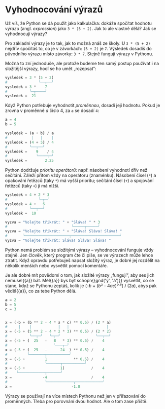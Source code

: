 # Vyhodnocování výrazů

Už víš, že Python se dá použít jako kalkulačka: dokáže spočítat
hodnotu *výrazu* (angl. *expression*) jako `3 * (5 + 2)`.
Jak to ale vlastně dělá?
Jak se vyhodnocují výrazy?

Pro základní výrazy je to tak, jak to možná znáš ze školy.
U `3 * (5 + 2)` nejdřív spočítáš to, co je v závorkách: `(5 + 2)` je `7`.
Výsledek dosadíš do původního výrazu místo závorky: `3 * 7`.
Stejně fungují výrazy v Pythonu.

Možná to zní jednoduše, ale protože budeme ten samý postup používat
i na složitější výrazy, hodí se ho umět „rozepsat“:

```python
vysledek = 3 * (5 + 2)
#              ╰──┬──╯
vysledek = 3 *    7
#          ╰─┬────╯
vysledek =  21
```

Když Python potřebuje vyhodnotit *proměnnou*, dosadí její hodnotu.
Pokud je zrovna v proměnné <var>a</var> číslo 4, za `a` se dosadí `4`:

```python
a = 4
b = 5

vysledek = (a + b) / a
#           |   |    |
vysledek = (4 + 5) / 4
#          ╰──┬──╯
vysledek =    9    / 4
#             ╰────┬─╯
vysledek =        2.25
```

Python dodržuje *prioritu operátorů*: např. násobení vyhodnotí dřív než
sečítání.
Záleží přitom vždy na operátoru (znaménku).
Násobení čísel (`*`) a opakování řetězců (taky `*`) má vyšší prioritu;
sečítání čísel (`+`) a spojování řetězců (taky `+`) ji má nižší.

```python
vysledek = 4 + 2 * 3
#              ╰─┬─╯
vysledek = 4 +   6
#          ╰──┬──╯
vysledek =  10

vyzva = "Volejte třikrát: " + "Sláva! " * 3
#                             ╰─────┬─────╯
vyzva = "Volejte třikrát: " + "Sláva! Sláva! Sláva! "
#       ╰────────────────────┬──────────────────────╯
vyzva = "Volejte třikrát: Sláva! Sláva! Sláva! "
```

Python nemá problém se složitými výrazy – vyhodnocování funguje vždy stejně.
Jen člověk, který program čte či píše, se ve výrazech může lehce ztratit.
Když opravdu potřebuješ napsat složitý výraz, je dobré jej rozdělit na několik
menších nebo vysvětlit pomocí komentáře.

Je ale dobré mít povědomí o tom, jak složité výrazy „fungují“,
aby ses jich nemusel{{a}} bát.
Měl{{a}} bys být schopn{{gnd('ý', 'á')}} vysvětlit, co se stane,
když se Pythonu zeptáš, kolik je (-<var>b</var> + (<var>b</var>² -
4<var>a</var><var>c</var>)⁰·⁵) / (2<var>a</var>), abys pak věděl{{a}}, co za
tebe Python dělá.

```python
a = 2
b = 5
c = 3


x = (-b + (b ** 2 - 4 * a * c) ** 0.5) / (2 * a)
#     |    |            |   |                 |
x = (-5 + (5 ** 2 - 4 * 2 * 3) ** 0.5) / (2 * 2)
#          ╰──┬─╯   ╰─┬─╯                ╰──┬──╯
x = (-5 + (  25   -   8   * 3) ** 0.5) /    4
#                     ╰───┬─╯
x = (-5 + (  25   -      24  ) ** 0.5) /    4
#         ╰───────┬──────────╯
x = (-5 +         1            ** 0.5) /    4
#                 ╰──────┬──────────╯
x = (-5 +                1)            /    4
#    ╰────────────┬──────╯
x =              -4                    /    4
#                 ╰────────────┬────────────╯
x =                           -1.0
```

Výrazy se používají na více místech Pythonu než jen v přiřazování
do proměnných.
Třeba pro porovnání dvou hodnot.
Ale o tom zase příště.
